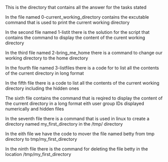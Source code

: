 This is the directory that contains all the answer for the tasks stated 

In the file named 0-current_working_directory contains the excutable command that is used to print the current working directory

In the second file named 1-listit there is the solution for the script that contains the command to display the content of the curent working directory

In the third file named 2-bring_me_home there is a command to change our working directory to the home directory

In the fourth file named 3-listfiles there is a code for to list all the contents of the current directory in long format

In the fifth file there is a code to list all the contents of the current working directory including the hidden ones

The sixth file contains the command that is reqired to display the content of the current directory in a long format eith user group IDs displayed numerically and hidden files

In the seventh file there is a command that is used in linux to create a directory named my_first_directory in the /tmp/ directory

In the eith file we have the code to mover the file named betty from tmp directory to tmp/my_first_directory

In the ninth file there is the command for deleting the file betty in the location  /tmp/my_first_directory 
